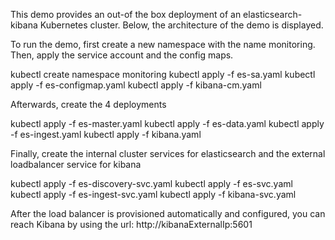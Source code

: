 This demo provides an out-of the box deployment of an elasticsearch-kibana Kubernetes cluster. Below, the architecture of the demo is displayed.


To run the demo, first create a new namespace with the name monitoring. Then, apply the service account and the config maps.

kubectl create namespace monitoring
kubectl apply -f es-sa.yaml
kubectl apply -f es-configmap.yaml
kubectl apply -f kibana-cm.yaml

Afterwards, create the 4 deployments

kubectl apply -f es-master.yaml
kubectl apply -f es-data.yaml
kubectl apply -f es-ingest.yaml
kubectl apply -f kibana.yaml

Finally, create the internal cluster services for elasticsearch and the external loadbalancer service for kibana

kubectl apply -f es-discovery-svc.yaml
kubectl apply -f es-svc.yaml
kubectl apply -f es-ingest-svc.yaml
kubectl apply -f kibana-svc.yaml

After the load balancer is provisioned automatically and configured, you can reach Kibana by using the url:
http://kibanaExternalIp:5601
